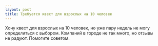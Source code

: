 ```yaml
---
layout: post 
title: Требуется квест для взрослых на 10 человек 
--- 
```

Хочу квест для взрослых на 10 человек, но уже пару недель не могу определиться с выбором. Компаний в городе не так много, но отзывы не радуют. Помогите советом.